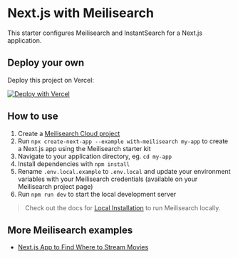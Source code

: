 # Next.js with Meilisearch

This starter configures Meilisearch and InstantSearch for a Next.js application.

## Deploy your own

Deploy this project on Vercel:

[![Deploy with Vercel](https://vercel.com/button)](https://vercel.com/new/clone?repository-url=https://github.com/vercel/next.js/tree/canary/examples/with-meilisearch&project-name=with-meilisearch&repository-name=with-meilisearch)

## How to use

1. Create a [Meilisearch Cloud project](https://cloud.meilisearch.com)
1. Run `npx create-next-app --example with-meilisearch my-app` to create a Next.js app using the Meilisearch starter kit
1. Navigate to your application directory, eg. `cd my-app`
1. Install dependencies with `npm install`
1. Rename `.env.local.example` to `.env.local` and update your environment variables with your Meilisearch credentials (available on your Meilisearch project page)
1. Run `npm run dev` to start the local development server

> Check out the docs for [Local Installation](https://www.meilisearch.com/docs/learn/getting_started/installation#local-installation) to run Meilisearch locally.

## More Meilisearch examples

- [Next.js App to Find Where to Stream Movies](https://github.com/meilisearch/demo-movies)
